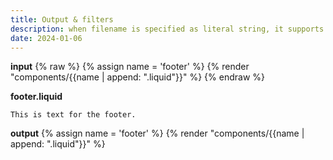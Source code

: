 ```yaml
---
title: Output & filters
description: when filename is specified as literal string, it supports Liquid output and filter syntax. Useful when concatenating strings for a complex filename.
date: 2024-01-06
---
```

**input**
{% raw %}
{% assign name = 'footer' %}
{% render "components/{{name | append: \".liquid\"}}" %}
{% endraw %}

**footer.liquid**
```
This is text for the footer.
```

**output**
{% assign name = 'footer' %}
{% render "components/{{name | append: \".liquid\"}}" %}